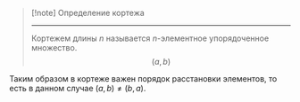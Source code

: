 > [!note] Определение кортежа  
> 
> --- 
> Кортежем длины $n$ называется $n$-элементное упорядоченное множество. $$(a,b)$$


Таким образом в кортеже важен порядок расстановки элементов, то есть в данном случае $(a, b) \not= (b,a)$.